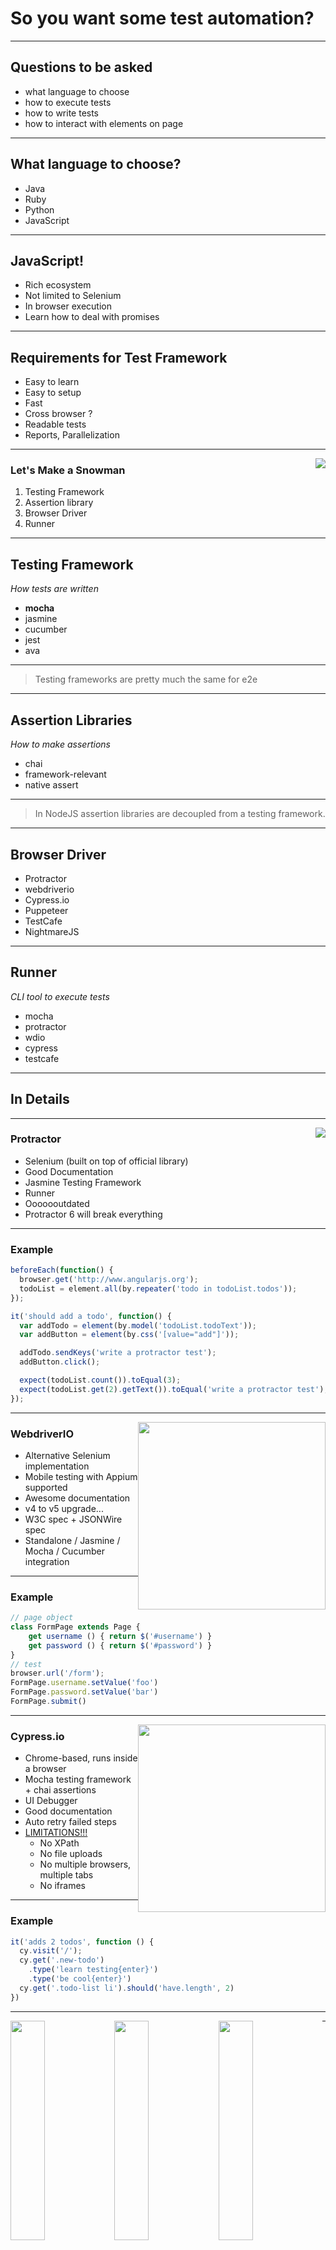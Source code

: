 # So you want some test automation?

---

## Questions to be asked

* what language to choose <!-- .element: class="fragment" data-fragment-index="1" -->
* how to execute tests <!-- .element: class="fragment" data-fragment-index="2" -->
* how to write tests <!-- .element: class="fragment" data-fragment-index="3" -->
* how to interact with elements on page <!-- .element: class="fragment" data-fragment-index="4" -->

---

## What language to choose?

* Java
* Ruby
* Python
* JavaScript

---

## JavaScript!

* Rich ecosystem <!-- .element: class="fragment" data-fragment-index="1" -->
* Not limited to Selenium <!-- .element: class="fragment" data-fragment-index="2" -->
* In browser execution <!-- .element: class="fragment" data-fragment-index="3" -->
* Learn how to deal with promises <!-- .element: class="fragment" data-fragment-index="4" -->

---

## Requirements for Test Framework

* Easy to learn <!-- .element: class="fragment" data-fragment-index="1" -->
* Easy to setup <!-- .element: class="fragment" data-fragment-index="2" -->
* Fast <!-- .element: class="fragment" data-fragment-index="3" -->
* Cross browser ? <!-- .element: class="fragment" data-fragment-index="4" -->
* Readable tests <!-- .element: class="fragment" data-fragment-index="5" -->
* Reports, Parallelization <!-- .element: class="fragment" data-fragment-index="6" -->

---

<img src="img/snowman.jpg" style="float: right; with: 50%; padding-bottom: -20px;">

### Let's Make a Snowman

1. Testing Framework
2. Assertion library
3. Browser Driver
4. Runner

---

## Testing Framework 

*How tests are written*

- **mocha**
- jasmine
- cucumber
- jest
- ava

---

> Testing frameworks are pretty much the same for e2e 

---

## Assertion Libraries

*How to make assertions*

- chai
- framework-relevant
- native assert

---

> In NodeJS assertion libraries are decoupled from a testing framework. 

---

## Browser Driver

* Protractor
* webdriverio
* Cypress.io
* Puppeteer
* TestCafe
* NightmareJS

---

## Runner

*CLI tool to execute tests*

* mocha
* protractor
* wdio
* cypress
* testcafe

---

## In Details

---

<img src="img/angular-protractor.png" style="float: right;">

### Protractor

- Selenium (built on top of official library) <!-- .element: class="fragment" data-fragment-index="1" -->
- Good Documentation <!-- .element: class="fragment" data-fragment-index="2" -->
- Jasmine Testing Framework <!-- .element: class="fragment" data-fragment-index="3" -->
- Runner <!-- .element: class="fragment" data-fragment-index="4" -->
- Ooooooutdated <!-- .element: class="fragment" data-fragment-index="5" -->
- Protractor 6 will break everything <!-- .element: class="fragment" data-fragment-index="6" -->

---

### Example

```js
beforeEach(function() {
  browser.get('http://www.angularjs.org');
  todoList = element.all(by.repeater('todo in todoList.todos'));
});

it('should add a todo', function() {
  var addTodo = element(by.model('todoList.todoText'));
  var addButton = element(by.css('[value="add"]'));

  addTodo.sendKeys('write a protractor test');
  addButton.click();

  expect(todoList.count()).toEqual(3);
  expect(todoList.get(2).getText()).toEqual('write a protractor test');
});
```

---

<img src="img/webdriverio.png" style="float: right; width: 300px;">

### WebdriverIO

- Alternative Selenium implementation  <!-- .element: class="fragment" data-fragment-index="1" -->
- Mobile testing with Appium supported  <!-- .element: class="fragment" data-fragment-index="2" -->
- Awesome documentation  <!-- .element: class="fragment" data-fragment-index="3" -->
- v4 to v5 upgrade...  <!-- .element: class="fragment" data-fragment-index="4" -->
- W3C spec + JSONWire spec  <!-- .element: class="fragment" data-fragment-index="5" -->
- Standalone / Jasmine / Mocha / Cucumber integration <!-- .element: class="fragment" data-fragment-index="6" -->

---

### Example

```js
// page object
class FormPage extends Page {
    get username () { return $('#username') }
    get password () { return $('#password') }
}
// test
browser.url('/form');
FormPage.username.setValue('foo')
FormPage.password.setValue('bar')
FormPage.submit()
```

---

<img src="img/cypress.png" style="float: right; width: 300px;">

### Cypress.io

* Chrome-based, runs inside a browser   <!-- .element: class="fragment" data-fragment-index="1" -->
* Mocha testing framework + chai assertions   <!-- .element: class="fragment" data-fragment-index="2" -->
* UI Debugger   <!-- .element: class="fragment" data-fragment-index="3" -->
* Good documentation   <!-- .element: class="fragment" data-fragment-index="4" -->
* Auto retry failed steps <!-- .element: class="fragment" data-fragment-index="5" -->
* [LIMITATIONS!!!](https://docs.cypress.io/guides/references/trade-offs.html) <!-- .element: class="fragment" data-fragment-index="6" -->
  * No XPath <!-- .element: class="fragment" data-fragment-index="6" -->
  * No file uploads <!-- .element: class="fragment" data-fragment-index="6" -->
  * No multiple browsers, multiple tabs <!-- .element: class="fragment" data-fragment-index="6" -->
  * No iframes <!-- .element: class="fragment" data-fragment-index="6" -->

---

### Example

```js
it('adds 2 todos', function () {
  cy.visit('/');
  cy.get('.new-todo')
    .type('learn testing{enter}')
    .type('be cool{enter}')
  cy.get('.todo-list li').should('have.length', 2)
})
```

---

<img src="img/cypress/Selection_420.png" style="float: left; height: 30%; width: 33%;">
<img src="img/cypress/Selection_421.png" style="float: left; height: 30%; width: 33%;">
<img src="img/cypress/Selection_422.png" style="float: left; height: 30%; width: 33%;">
<img src="img/cypress/Selection_423.png" style="float: left; height: 30%; width: 33%;">
<img src="img/cypress/Selection_424.png" style="float: left; height: 30%; width: 33%;">
<img src="img/cypress/Selection_425.png" style="float: left; height: 30%; width: 33%;">
<img src="img/cypress/Selection_426.png" style="float: left; height: 30%; width: 33%;">
<img src="img/cypress/Selection_427.png" style="float: left; height: 30%; width: 33%;">
<img src="img/cypress/Selection_428.png" style="float: left; height: 30%; width: 33%;">

---

#### How much does your test automation framework cost?

![](img/cypress/Selection_429.png)

---

### Rise of Cypress.io

![](img/cypress/Selection_430.png)

---

> Cypress.io is over-estimated as end 2 end testing framework

---

<img src="img/puppeteer.png" style="float: right; width: 300px;">

### Puppeteer

* Official Google Chrome DevTools library <!-- .element: class="fragment" data-fragment-index="1" -->
* Standalone library (no testing framework) <!-- .element: class="fragment" data-fragment-index="2" -->
* Good API Documentation <!-- .element: class="fragment" data-fragment-index="3" -->
* Provides full browser control <!-- .element: class="fragment" data-fragment-index="4" -->

---

### Rise of Puppeteer

![](img/cypress/Selection_431.png)

---

<img src="img/testcafe.png" style="float: right; width: 300px;">

### TestCafe

* Cross-browser client-side testing <!-- .element: class="fragment" data-fragment-index="1" -->
* Proxy server for mocking all requests <!-- .element: class="fragment" data-fragment-index="2" -->
* Doesn't control browser <!-- .element: class="fragment" data-fragment-index="3" -->
* Custom test framework, assertions, runner <!-- .element: class="fragment" data-fragment-index="4" -->
* Parallel execution built-in <!-- .element: class="fragment" data-fragment-index="5" -->
* Multi-browser setup <!-- .element: class="fragment" data-fragment-index="6" -->

---

## Example

```js
test('Dealing with text using keyboard', async t => {
  await t
    .typeText(page.nameInput, 'Peter Parker') // Type name
    .click(page.nameInput, { caretPos: 5 }) // Move caret position
    .pressKey('backspace') // Erase a character
    .expect(page.nameInput.value).eql('Pete Parker') // Check result
    .pressKey('home right . delete delete delete') // Pick even shorter form for name
    .expect(page.nameInput.value).eql('P. Parker'); // Check result
});
```

---

## How to choose driver

* Learn how the tool works
* Consider its limitations
* Check documentation
* Upgrade strategy
* Look into source code

---

## Asynchronity

*In JavaScript all browser commands are promises*

|Driver   | Strategy  |
|:--|:--|
| Protractor 5 | control flow |
| Protractor 6 | async/await |
| webdriverio | sync fibers, async/await |
| cypress | control flow |
| Puppeteer | async/await |
| TestCafe | async/await |

---

## How to choose testing framework

* Use the one provided by driver
* Except...

---

<img src="img/cucumber.png" style="float: right; width: 300px;">

## ...Cucumber

* Has its own runner & testing framework
* To hide JS complexity
* To work as BDD tool
* Supported by standalone libraries
  * Protractor
  * WebdriverIO
  * Puppeteer

---

### Example

```gherkin
Feature: Visit the app dashboard
  As a citizen
  I should be able to log in to the app with DigiD
  In order to access my personal information

  Scenario: Log in with DigiD
    Given I am logged in with DigiD as 123456789
    And there are the following toggles: personal
    When I visit the dashboard
    Then I should be greeted with H.A. Janssen
```

---


# Conclusions

* Get your requirements
* Learn ecosystem
* Choose the testing stack

---

## Let's Build Perfect Testing Framework!

<img src="img/snowman.jpg">

---


### We Did It!

<img src="img/shitman.jpg" style="">

...but not that snowman!

---

## Whatever you choose, you lose!

* New testing frameworks emerge <!-- .element: class="fragment" data-fragment-index="1" -->
* Cool fancy library will be legacy tomorow <!-- .element: class="fragment" data-fragment-index="2" -->
* You hit issues with edge cases <!-- .element: class="fragment" data-fragment-index="3" -->
* Different API <!-- .element: class="fragment" data-fragment-index="4" -->
* You can't migrate your code <!-- .element: class="fragment" data-fragment-index="5" -->

---

## Survive The Change

* Write high level test code
* Separate scenario from browser control
* Use Cucumber or **CodeceptJS**

---


<img src="img/codeceptjs.png" style="float: right; width: 300px;">

## CodeceptJS

* Multi-driver testing framework
  * webdriverio
  * Puppeteer
  * Protractor  
* Custom runner, mocha-based test framework 
* High level API (with Cucumber support)
* Interactive debug mode
* Auto retry failed steps

---

### Example

```js
Scenario('todomvc', (I, loginPage) => {
  const user = await I.createUser('davert');
  loginPage.login(davert);
  I.see('davert', 'nav');
  I.click('Create Todo');
  I.see('1 item left', '.todo-count');
  I.fillField('What needs to be done?', 'Write a test');
  I.pressKey('Enter');
  I.see('Write a test', '.todo-list');
  I.see('2 items left', '.todo-count');
  I.fillField('What needs to be done?', 'Write a code');
  I.pressKey('Enter');
  I.see('Write a code', '.todo-list');
  I.see('3 items left', '.todo-count');
});
```

---

### Architecture

![](img/codeceptjs-backends.svg)


---

## Conclusions

* For advanced e2e testing use **webdriverio**
* For full browser control use **puppeteer**
* For high-level automated e2e tests use **codeceptjs**
* For component testing use **cypress.io**
* For simple multi-browser testing use **testcafe**
* For BDD use CucumberJS

---

## Thank You!

Michael Bodnarchuk

* Web developer from Kyiv, Ukraine
* Open-source developer, author of **Codeception**, **CodeceptJS** testing frameworks
* Consultant @ [SDCLabs](http://sdclabs.com)
* [EasyTesting.io](http://easytesting.io)




